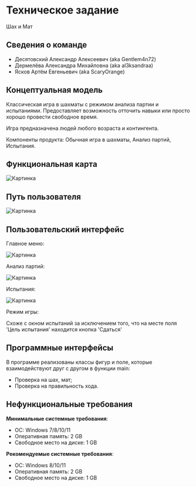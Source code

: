 # Техническое задание
Шах и Мат

## Сведения о команде
- Десятовский Александр Алексеевич (aka Gentlem4n72)
- Дермелёва Александра Михайловна (aka al3ksandraa)
- Ясков Артём Евгеньевич (aka ScaryOrange)

## Концептуальная модель

Классическая игра в шахматы с режимом анализа партии и испытаниями. Предоставляет возможность 
отточить навыки или просто хорошо провести свободное время.

Игра предназначена людей любого возраста и контингента.

Компоненты продукта:
Обычная игра в шахматы, Анализ партий, Испытания.

## Функциональная карта
![Картинка](https://user-images.githubusercontent.com/116674501/213520673-dcf603bd-bb8e-40e4-ac85-d515e1485da6.jpg)

## Путь пользователя

![Картинка](https://user-images.githubusercontent.com/116674501/213520805-76a8cffe-d988-46ab-962b-72a3acf4b809.jpg)

## Пользовательский интерфейс

Главное меню:

![Картинка](https://user-images.githubusercontent.com/98234641/207946821-709c41c9-08e6-4078-bc78-6f4aefd4a01b.png)

Анализ партий:

![Картинка](https://user-images.githubusercontent.com/98234641/207946473-32078d04-aadd-42c6-8265-1e50b2ea4f8b.png)

Испытания:

![Картинка](https://user-images.githubusercontent.com/98234641/207946584-76bd6443-e433-4d01-92dd-82806c366816.png)

Режим игры:

Схоже с окном испытаний за исключением того, что на месте поля 'Цель испытания' находится кнопка 'Сдаться'

## Программные интерфейсы
В программе реализованы классы фигур и поле, которые взаимодействуют друг с другом в функции main:
- Проверка на шах, мат;
- Проверка на правильность хода.

## Нефункциональные требования

**Минимальные системные требования**:
- ОС: Windows 7/8/10/11
- Оперативная память: 2 GB
- Свободное место на диске: 1 GB

**Рекомендуемые системные требования**:
- ОС: Windows 8/10/11
- Оперативная память: 2 GB
- Свободное место на диске: 1 GB